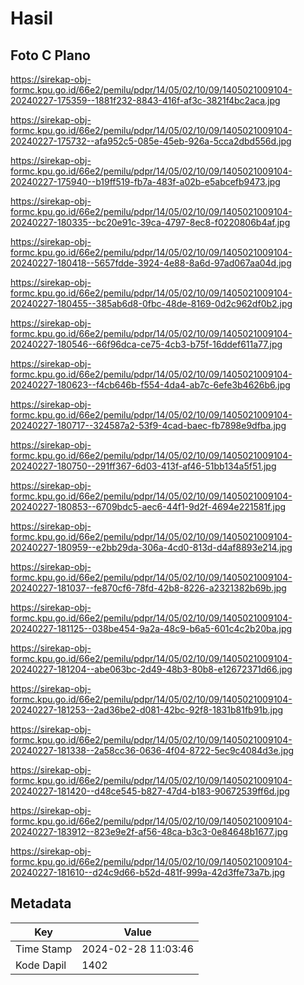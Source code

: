 # Hasil

## Foto C Plano

https://sirekap-obj-formc.kpu.go.id/66e2/pemilu/pdpr/14/05/02/10/09/1405021009104-20240227-175359--1881f232-8843-416f-af3c-3821f4bc2aca.jpg

https://sirekap-obj-formc.kpu.go.id/66e2/pemilu/pdpr/14/05/02/10/09/1405021009104-20240227-175732--afa952c5-085e-45eb-926a-5cca2dbd556d.jpg

https://sirekap-obj-formc.kpu.go.id/66e2/pemilu/pdpr/14/05/02/10/09/1405021009104-20240227-175940--b19ff519-fb7a-483f-a02b-e5abcefb9473.jpg

https://sirekap-obj-formc.kpu.go.id/66e2/pemilu/pdpr/14/05/02/10/09/1405021009104-20240227-180335--bc20e91c-39ca-4797-8ec8-f0220806b4af.jpg

https://sirekap-obj-formc.kpu.go.id/66e2/pemilu/pdpr/14/05/02/10/09/1405021009104-20240227-180418--5657fdde-3924-4e88-8a6d-97ad067aa04d.jpg

https://sirekap-obj-formc.kpu.go.id/66e2/pemilu/pdpr/14/05/02/10/09/1405021009104-20240227-180455--385ab6d8-0fbc-48de-8169-0d2c962df0b2.jpg

https://sirekap-obj-formc.kpu.go.id/66e2/pemilu/pdpr/14/05/02/10/09/1405021009104-20240227-180546--66f96dca-ce75-4cb3-b75f-16ddef611a77.jpg

https://sirekap-obj-formc.kpu.go.id/66e2/pemilu/pdpr/14/05/02/10/09/1405021009104-20240227-180623--f4cb646b-f554-4da4-ab7c-6efe3b4626b6.jpg

https://sirekap-obj-formc.kpu.go.id/66e2/pemilu/pdpr/14/05/02/10/09/1405021009104-20240227-180717--324587a2-53f9-4cad-baec-fb7898e9dfba.jpg

https://sirekap-obj-formc.kpu.go.id/66e2/pemilu/pdpr/14/05/02/10/09/1405021009104-20240227-180750--291ff367-6d03-413f-af46-51bb134a5f51.jpg

https://sirekap-obj-formc.kpu.go.id/66e2/pemilu/pdpr/14/05/02/10/09/1405021009104-20240227-180853--6709bdc5-aec6-44f1-9d2f-4694e221581f.jpg

https://sirekap-obj-formc.kpu.go.id/66e2/pemilu/pdpr/14/05/02/10/09/1405021009104-20240227-180959--e2bb29da-306a-4cd0-813d-d4af8893e214.jpg

https://sirekap-obj-formc.kpu.go.id/66e2/pemilu/pdpr/14/05/02/10/09/1405021009104-20240227-181037--fe870cf6-78fd-42b8-8226-a2321382b69b.jpg

https://sirekap-obj-formc.kpu.go.id/66e2/pemilu/pdpr/14/05/02/10/09/1405021009104-20240227-181125--038be454-9a2a-48c9-b6a5-601c4c2b20ba.jpg

https://sirekap-obj-formc.kpu.go.id/66e2/pemilu/pdpr/14/05/02/10/09/1405021009104-20240227-181204--abe063bc-2d49-48b3-80b8-e12672371d66.jpg

https://sirekap-obj-formc.kpu.go.id/66e2/pemilu/pdpr/14/05/02/10/09/1405021009104-20240227-181253--2ad36be2-d081-42bc-92f8-1831b81fb91b.jpg

https://sirekap-obj-formc.kpu.go.id/66e2/pemilu/pdpr/14/05/02/10/09/1405021009104-20240227-181338--2a58cc36-0636-4f04-8722-5ec9c4084d3e.jpg

https://sirekap-obj-formc.kpu.go.id/66e2/pemilu/pdpr/14/05/02/10/09/1405021009104-20240227-181420--d48ce545-b827-47d4-b183-90672539ff6d.jpg

https://sirekap-obj-formc.kpu.go.id/66e2/pemilu/pdpr/14/05/02/10/09/1405021009104-20240227-183912--823e9e2f-af56-48ca-b3c3-0e84648b1677.jpg

https://sirekap-obj-formc.kpu.go.id/66e2/pemilu/pdpr/14/05/02/10/09/1405021009104-20240227-181610--d24c9d66-b52d-481f-999a-42d3ffe73a7b.jpg


## Metadata

| Key        | Value               |
| ---------- | ------------------- |
| Time Stamp | 2024-02-28 11:03:46 |
| Kode Dapil | 1402                |



